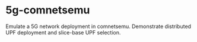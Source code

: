 # 5g-comnetsemu
Emulate a 5G network deployment in comnetsemu. Demonstrate distributed UPF deployment and slice-base UPF selection.
